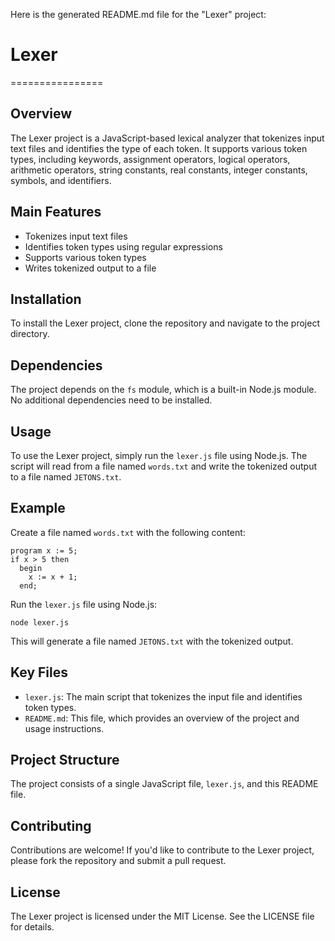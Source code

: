 Here is the generated README.md file for the "Lexer" project:

# Lexer
================

Overview
--------

The Lexer project is a JavaScript-based lexical analyzer that tokenizes input text files and identifies the type of each token. It supports various token types, including keywords, assignment operators, logical operators, arithmetic operators, string constants, real constants, integer constants, symbols, and identifiers.

Main Features
-------------

* Tokenizes input text files
* Identifies token types using regular expressions
* Supports various token types
* Writes tokenized output to a file

Installation
------------

To install the Lexer project, clone the repository and navigate to the project directory.

Dependencies
------------

The project depends on the `fs` module, which is a built-in Node.js module. No additional dependencies need to be installed.

Usage
-----

To use the Lexer project, simply run the `lexer.js` file using Node.js. The script will read from a file named `words.txt` and write the tokenized output to a file named `JETONS.txt`.

Example
-------

Create a file named `words.txt` with the following content:
```
program x := 5;
if x > 5 then
  begin
    x := x + 1;
  end;
```
Run the `lexer.js` file using Node.js:
```
node lexer.js
```
This will generate a file named `JETONS.txt` with the tokenized output.

Key Files
---------

* `lexer.js`: The main script that tokenizes the input file and identifies token types.
* `README.md`: This file, which provides an overview of the project and usage instructions.

Project Structure
----------------

The project consists of a single JavaScript file, `lexer.js`, and this README file.

Contributing
------------

Contributions are welcome! If you'd like to contribute to the Lexer project, please fork the repository and submit a pull request.

License
-------

The Lexer project is licensed under the MIT License. See the LICENSE file for details.